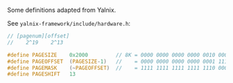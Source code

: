 Some definitions adapted from Yalnix.

See `yalnix-framework/include/hardware.h`:

```c
// [pagenum][offset]
//    2^19    2^13

#define PAGESIZE	0x2000		   // 8K = 0000 0000 0000 0000 0010 0000 0000 0000
#define PAGEOFFSET	(PAGESIZE-1)   //    = 0000 0000 0000 0000 0001 1111 1111 1111
#define PAGEMASK	(~PAGEOFFSET)  //    = 1111 1111 1111 1111 1110 0000 0000 0000
#define PAGESHIFT	13
```
